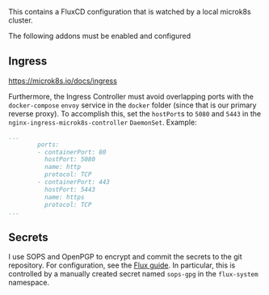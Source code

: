 This contains a FluxCD configuration that is watched by a local microk8s cluster.

The following addons must be enabled and configured

## Ingress
https://microk8s.io/docs/ingress

Furthermore, the Ingress Controller must avoid overlapping ports with the `docker-compose` `envoy` service in the `docker` folder (since that is our primary reverse proxy). To accomplish this, set the `hostPort`s to `5080` and `5443` in the `nginx-ingress-microk8s-controller` `DaemonSet`. Example:

```yaml
...
        ports:
        - containerPort: 80
          hostPort: 5080
          name: http
          protocol: TCP
        - containerPort: 443
          hostPort: 5443
          name: https
          protocol: TCP
...
```

## Secrets

I use SOPS and OpenPGP to encrypt and commit the secrets to the git repository. For configuration, see the [Flux guide](https://fluxcd.io/flux/guides/mozilla-sops/). In particular, this is controlled by a manually created secret named `sops-gpg` in the `flux-system` namespace.
